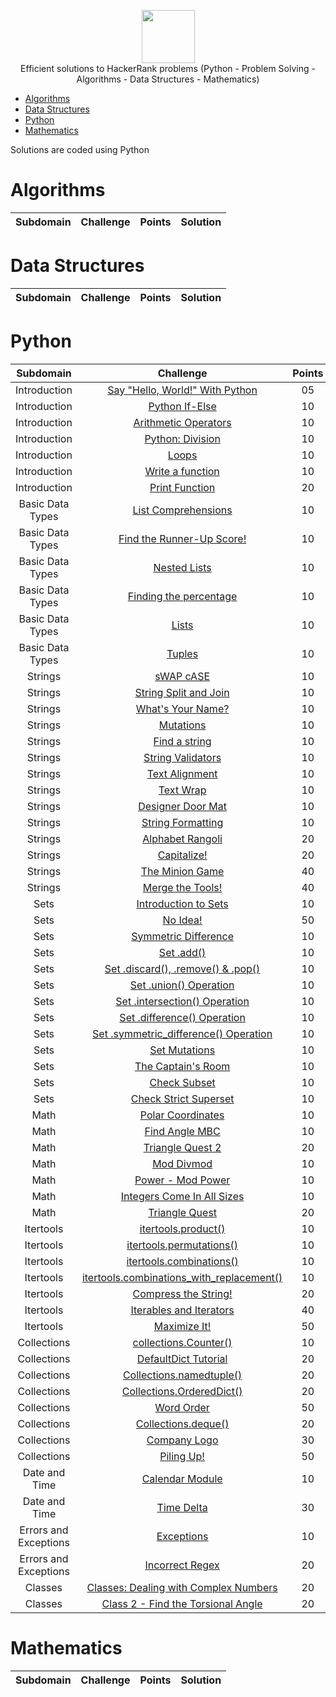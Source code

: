 <p align="center">
    <a href="https://www.hackerrank.com/gs_traikia">
        <img height=85 src="https://user-images.githubusercontent.com/1194257/65596422-1cef2080-df97-11e9-9abb-a225204d1805.png">
    </a>
    <br>Efficient solutions to HackerRank problems (Python - Problem Solving - Algorithms - Data Structures - Mathematics)
</p>

* [Algorithms](#algorithms)
* [Data Structures](#data-structures)
* [Python](#python)
* [Mathematics](#mathematics)

Solutions are coded using Python

# Algorithms

|        Subdomain        |                                                              Challenge                                                              | Points |                                                                                  Solution                                                                                 |
|:-----------------------:|:-----------------------------------------------------------------------------------------------------------------------------------:|:------:|:-------------------------------------------------------------------------------------------------------------------------------------------------------------------------:|


# Data Structures

|        Subdomain        |                                                              Challenge                                                              | Points |                                                                                  Solution                                                                                 |
|:-----------------------:|:-----------------------------------------------------------------------------------------------------------------------------------:|:------:|:-------------------------------------------------------------------------------------------------------------------------------------------------------------------------:|


# Python

|        Subdomain        |                                                              Challenge                                                              | Points |                                                                                  Solution                                                                                 |
|:-----------------------:|:-----------------------------------------------------------------------------------------------------------------------------------:|:------:|:-------------------------------------------------------------------------------------------------------------------------------------------------------------------------:|
|         Introduction         | [Say "Hello, World!" With Python](https://www.hackerrank.com/challenges/py-hello-world/problem)                                                         |   05   | [Solution.py](https://github.com/sidou06/hackerrank-solutions/blob/main/python/Introduction/Say%20Hello%2C%20World!%20With%20Python/Solution.py)                          |
|         Introduction         | [Python If-Else](https://www.hackerrank.com/challenges/py-if-else/problem)                                                         |   10   | [Solution.py](https://github.com/sidou06/hackerrank-solutions/blob/main/python/Introduction/Python%20If-Else/Solution.py)                          |
|         Introduction         | [Arithmetic Operators](https://www.hackerrank.com/challenges/python-arithmetic-operators/problem)                                                         |   10   | [Solution.py](https://github.com/sidou06/hackerrank-solutions/blob/main/python/Introduction/Arithmetic%20Operators/Solution.py)                          |
|         Introduction         | [Python: Division](https://www.hackerrank.com/challenges/python-division/problem)                                                         |   10   | [Solution.py](https://github.com/sidou06/hackerrank-solutions/blob/main/python/Introduction/Python%20Division/Solution.py)                          |
|         Introduction         | [Loops](https://www.hackerrank.com/challenges/python-loops/problem)                                                         |   10   | [Solution.py](https://github.com/sidou06/hackerrank-solutions/blob/main/python/Introduction/Loops/Solution.py)                          |
|         Introduction         | [Write a function](https://www.hackerrank.com/challenges/write-a-function/problem)                                                         |   10   | [Solution.py](https://github.com/sidou06/hackerrank-solutions/blob/main/python/Introduction/Write%20a%20function/Solution.py)                          |
|         Introduction         | [Print Function](https://www.hackerrank.com/challenges/python-print/problem)                                                         |   20   | [Solution.py](https://github.com/sidou06/hackerrank-solutions/blob/main/python/Introduction/Print%20Function/Solution.py)   
|         Basic Data Types         | [List Comprehensions](https://www.hackerrank.com/challenges/list-comprehensions/problem)                                                         |   10   | [Solution.py](https://github.com/sidou06/hackerrank-solutions/blob/main/python/Basic%20Data%20Types/List%20Comprehensions/Solution.py)                   |
|         Basic Data Types         | [Find the Runner-Up Score!](https://www.hackerrank.com/challenges/find-second-maximum-number-in-a-list/problem)                    |   10   | [Solution.py](https://github.com/sidou06/hackerrank-solutions/blob/main/python/Basic%20Data%20Types/Find%20the%20Runner-Up%20Score!/Solution.py)                          |
|         Basic Data Types         | [Nested Lists](https://www.hackerrank.com/challenges/nested-list/problem)                                                         |   10   | [Solution.py](https://github.com/sidou06/hackerrank-solutions/blob/main/python/Basic%20Data%20Types/Nested%20Lists/Solution.py)                          |
|         Basic Data Types         | [Finding the percentage](https://www.hackerrank.com/challenges/finding-the-percentage/problem)                                  |   10   | [Solution.py](https://github.com/sidou06/hackerrank-solutions/blob/main/python/Basic%20Data%20Types/Finding%20the%20percentage/Solution.py)                          |
|         Basic Data Types         | [Lists](https://www.hackerrank.com/challenges/python-lists/problem)                                                         |   10   | [Solution.py](https://github.com/sidou06/hackerrank-solutions/blob/main/python/Basic%20Data%20Types/Lists/Solution.py)                          |
|         Basic Data Types         | [Tuples](https://www.hackerrank.com/challenges/python-tuples/problem)                                                         |   10   | [Solution.py](https://github.com/sidou06/hackerrank-solutions/blob/main/python/Basic%20Data%20Types/Tuples/Solution.py)                         |
|         Strings         | [sWAP cASE](https://www.hackerrank.com/challenges/swap-case/problem)                                                         |   10   | [Solution.py](https://github.com/sidou06/hackerrank-solutions/blob/main/python/Strings/sWAP%20cASE/Solution.py)                          |
|         Strings         | [String Split and Join](https://www.hackerrank.com/challenges/python-string-split-and-join/problem)                                                         |   10   | [Solution.py](https://github.com/sidou06/hackerrank-solutions/blob/main/python/Strings/String%20Split%20and%20Join/Solution.py)                          |
|         Strings         | [What's Your Name?](https://www.hackerrank.com/challenges/whats-your-name/problem)                                                         |   10   | [Solution.py](https://github.com/sidou06/hackerrank-solutions/blob/main/python/Strings/What's%20Your%20Name/Solution.py)                          |
|         Strings         | [Mutations](https://www.hackerrank.com/challenges/python-mutations/problem)                                                         |   10   | [Solution.py](https://github.com/sidou06/hackerrank-solutions/blob/main/python/Strings/Mutations/Solution.py)                          |
|         Strings         | [Find a string](https://www.hackerrank.com/challenges/find-a-string/problem)                                                         |   10   | [Solution.py](https://github.com/sidou06/hackerrank-solutions/blob/main/python/Strings/Find%20a%20string/Solution.py)                          |
|         Strings         | [String Validators](https://www.hackerrank.com/challenges/string-validators/problem)                                                         |   10   | [Solution.py](https://github.com/sidou06/hackerrank-solutions/blob/main/python/Strings/String%20Validators/Solution.py)                          |
|         Strings         | [Text Alignment](https://www.hackerrank.com/challenges/text-alignment/problem)                                                         |   10   | [Solution.py](https://github.com/sidou06/hackerrank-solutions/blob/main/python/Strings/Text%20Alignment/Solution.py)                          |
|         Strings         | [Text Wrap](https://www.hackerrank.com/challenges/text-wrap/problem)                                                         |   10   | [Solution.py](https://github.com/sidou06/hackerrank-solutions/blob/main/python/Strings/Text%20Wrap/Solution.py)                          |
|         Strings         | [Designer Door Mat](https://www.hackerrank.com/challenges/designer-door-mat/problem)                                                         |   10   | [Solution.py](https://github.com/sidou06/hackerrank-solutions/blob/main/python/Strings/Designer%20Door%20Mat/Solution.py)                          |
|         Strings         | [String Formatting](https://www.hackerrank.com/challenges/python-string-formatting/problem)                                                         |   10   | [Solution.py](https://github.com/sidou06/hackerrank-solutions/blob/main/python/Strings/String%20Formatting/Solution.py)                          |
|         Strings         | [Alphabet Rangoli](https://www.hackerrank.com/challenges/alphabet-rangoli/problem)                                                         |   20   | [Solution.py](https://github.com/sidou06/hackerrank-solutions/blob/main/python/Strings/Alphabet%20Rangoli/Solution.py)                          |
|         Strings         | [Capitalize!](https://www.hackerrank.com/challenges/capitalize/problem)                                                         |   20   | [Solution.py](https://github.com/sidou06/hackerrank-solutions/blob/main/python/Strings/Capitalize!/Solution.py)                          |
|         Strings         | [The Minion Game](https://www.hackerrank.com/challenges/the-minion-game/problem)                                                         |   40   | [Solution.py](https://github.com/sidou06/hackerrank-solutions/blob/main/python/Strings/The%20Minion%20Game/Solution.py)                          |
|         Strings         | [Merge the Tools!](https://www.hackerrank.com/challenges/merge-the-tools/problem)                                                         |   40   | [Solution.py](https://github.com/sidou06/hackerrank-solutions/blob/main/python/Strings/Merge%20the%20Tools!/Solution.py)                          |
|         Sets         | [Introduction to Sets](https://www.hackerrank.com/challenges/py-introduction-to-sets/problem)                                                         |   10   | [Solution.py](https://github.com/sidou06/hackerrank-solutions/blob/main/python/Sets/Introduction%20to%20Sets/Solution.py)                          |
|         Sets         | [No Idea!](https://www.hackerrank.com/challenges/no-idea/problem)                                                         |   50   | [Solution.py](https://github.com/sidou06/hackerrank-solutions/blob/main/python/Sets/No%20Idea!/Solution.py)                          |
|         Sets         | [Symmetric Difference](https://www.hackerrank.com/challenges/symmetric-difference/problem)                                                         |   10   | [Solution.py](https://github.com/sidou06/hackerrank-solutions/blob/main/python/Sets/Set%20.symmetric_difference()%20Operation/Solution.py)               |
|         Sets         | [Set .add()](https://www.hackerrank.com/challenges/py-set-add/problem)                                                         |   10   | [Solution.py](https://github.com/sidou06/hackerrank-solutions/blob/main/python/Sets/Set%20.add()/Solution.py)                          |
|         Sets         | [Set .discard(), .remove() & .pop()](https://www.hackerrank.com/challenges/py-set-discard-remove-pop/problem)                               |   10   | [Solution.py](https://github.com/sidou06/hackerrank-solutions/blob/main/python/Sets/Set%20.discard()%2C%20.remove()%20%26%20.pop()/Solution.py)             |
|         Sets         | [Set .union() Operation](https://www.hackerrank.com/challenges/py-set-union/problem)                                                         |   10   | [Solution.py](https://github.com/sidou06/hackerrank-solutions/blob/main/python/Sets/Set%20.union()%20Operation/Solution.py)                          |
|         Sets         | [Set .intersection() Operation](https://www.hackerrank.com/challenges/py-set-intersection-operation/problem)                           |   10   | [Solution.py](https://github.com/sidou06/hackerrank-solutions/blob/main/python/Sets/Set%20.intersection()%20Operation/Solution.py)                          |
|         Sets         | [Set .difference() Operation](https://www.hackerrank.com/challenges/py-set-difference-operation/problem)                                                         |   10   | [Solution.py](https://github.com/sidou06/hackerrank-solutions/blob/main/python/Sets/Set%20.difference()%20Operation/Solution.py)                          |
|         Sets         | [Set .symmetric_difference() Operation](https://www.hackerrank.com/challenges/py-set-symmetric-difference-operation/problem)                   |   10   | [Solution.py](https://github.com/sidou06/hackerrank-solutions/blob/main/python/Sets/Symmetric%20Difference/Solution.py)                |
|         Sets         | [Set Mutations](https://www.hackerrank.com/challenges/py-set-mutations/problem)                                                         |   10   | [Solution.py](https://github.com/sidou06/hackerrank-solutions/blob/main/python/Sets/Set%20Mutations/Solution.py)                          |
|         Sets         | [The Captain's Room](https://www.hackerrank.com/challenges/py-the-captains-room/problem)                                                         |   10   | [Solution.py](https://github.com/sidou06/hackerrank-solutions/blob/main/python/Sets/The%20Captain's%20Room/Solution.py)                          |
|         Sets         | [Check Subset](https://www.hackerrank.com/challenges/py-check-subset/problem)                                                         |   10   | [Solution.py](https://github.com/sidou06/hackerrank-solutions/blob/main/python/Sets/Check%20Subset/Solution.py)                          |
|         Sets         | [Check Strict Superset](https://www.hackerrank.com/challenges/py-check-strict-superset/problem)                                                         |   10   | [Solution.py](https://github.com/sidou06/hackerrank-solutions/blob/main/python/Sets/Check%20Strict%20Superset/Solution.py)                          |
|         Math         | [Polar Coordinates](https://www.hackerrank.com/challenges/polar-coordinates/problem)                                                         |   10   | [Solution.py](https://github.com/sidou06/hackerrank-solutions/blob/main/python/Math/Polar%20Coordinates/Solution.py)                          |
|         Math         | [Find Angle MBC](https://www.hackerrank.com/challenges/find-angle/problem)                                                         |   10   | [Solution.py](https://github.com/sidou06/hackerrank-solutions/blob/main/python/Math/Find%20Angle%20MBC/Solution.py)                          |
|         Math         | [Triangle Quest 2](https://www.hackerrank.com/challenges/triangle-quest-2/problem)                                                         |   20   | [Solution.py](https://github.com/sidou06/hackerrank-solutions/blob/main/python/Math/Triangle%20Quest%202/Solution.py)                          |
|         Math         | [Mod Divmod](https://www.hackerrank.com/challenges/python-mod-divmod/problem)                                                         |   10   | [Solution.py](https://github.com/sidou06/hackerrank-solutions/blob/main/python/Math/Mod%20Divmod/Solution.py)                          |
|         Math         | [Power - Mod Power](https://www.hackerrank.com/challenges/python-power-mod-power/problem)                                                         |   10   | [Solution.py](https://github.com/sidou06/hackerrank-solutions/blob/main/python/Math/Power%20-%20Mod%20Power/Solution.py)                          |
|         Math         | [Integers Come In All Sizes](https://www.hackerrank.com/challenges/python-integers-come-in-all-sizes/problem)                       |   10   | [Solution.py](https://github.com/sidou06/hackerrank-solutions/blob/main/python/Math/Integers%20Come%20In%20All%20Sizes/Solution.py)                          |
|         Math         | [Triangle Quest](https://www.hackerrank.com/challenges/python-quest-1/problem)                                                         |   20   | [Solution.py](https://github.com/sidou06/hackerrank-solutions/blob/main/python/Math/Triangle%20Quest/Solution.py)                          |
|         Itertools         | [itertools.product()](https://www.hackerrank.com/challenges/itertools-product/problem)                                                         |   10   | [Solution.py](https://github.com/sidou06/hackerrank-solutions/blob/main/python/Itertools/itertools.product()/Solution.py)                          |
|         Itertools         | [itertools.permutations()](https://www.hackerrank.com/challenges/itertools-permutations/problem)                                                         |   10   | [Solution.py](https://github.com/sidou06/hackerrank-solutions/blob/main/python/Itertools/itertools.permutations()/Solution.py)                          |
|         Itertools         | [itertools.combinations()](https://www.hackerrank.com/challenges/itertools-combinations/problem)                                                         |   10   | [Solution.py](https://github.com/sidou06/hackerrank-solutions/blob/main/python/Itertools/itertools.combinations()/Solution.py)                          |
|         Itertools         | [itertools.combinations_with_replacement()](https://www.hackerrank.com/challenges/itertools-combinations-with-replacement/problem)                 |   10   | [Solution.py](https://github.com/sidou06/hackerrank-solutions/blob/main/python/Itertools/itertools.combinations_with_replacement()/Solution.py)         |
|         Itertools         | [Compress the String!](https://www.hackerrank.com/challenges/compress-the-string/problem)                                                         |   20   | [Solution.py](https://github.com/sidou06/hackerrank-solutions/blob/main/python/Itertools/Compress%20the%20String!/Solution.py)                          |
|         Itertools         | [Iterables and Iterators](https://www.hackerrank.com/challenges/iterables-and-iterators/problem)                                                         |   40   | [Solution.py](https://github.com/sidou06/hackerrank-solutions/blob/main/python/Itertools/Iterables%20and%20Iterators/Solution.py)                          |
|         Itertools         | [Maximize It!](https://www.hackerrank.com/challenges/maximize-it/problem)                                                         |   50   | [Solution.py](https://github.com/sidou06/hackerrank-solutions/blob/main/python/Itertools/Maximize%20It!/Solution.py)                          |
|         Collections         | [collections.Counter()](https://www.hackerrank.com/challenges/collections-counter/problem)                                                         |   10   | [Solution.py](https://github.com/sidou06/hackerrank-solutions/blob/main/python/Collections/Collections.Counter()/Solution.py)                          |
|         Collections         | [DefaultDict Tutorial](https://www.hackerrank.com/challenges/defaultdict-tutorial/problem)                                                         |   20   | [Solution.py](https://github.com/sidou06/hackerrank-solutions/blob/main/python/Collections/DefaultDict%20Tutorial/Solution.py)                          |
|         Collections         | [Collections.namedtuple()](https://www.hackerrank.com/challenges/py-collections-namedtuple/problem)                               |   20   | [Solution.py](https://github.com/sidou06/hackerrank-solutions/blob/main/python/Collections/Collections.namedtuple()/Solution.py)                          |
|         Collections         | [Collections.OrderedDict()](https://www.hackerrank.com/challenges/py-collections-ordereddict/problem)                              |   20   | [Solution.py](https://github.com/sidou06/hackerrank-solutions/blob/main/python/Collections/Collections.OrderedDict()/Solution.py)                          |
|         Collections         | [Word Order](https://www.hackerrank.com/challenges/word-order/problem)                                                         |   50   | [Solution.py](https://github.com/sidou06/hackerrank-solutions/blob/main/python/Collections/Word%20Order/Solution.py)                          |
|         Collections         | [Collections.deque()](https://www.hackerrank.com/challenges/py-collections-deque/problem)                                                         |   20   | [Solution.py](https://github.com/sidou06/hackerrank-solutions/blob/main/python/Collections/Collections.deque()/Solution.py)                          |
|         Collections         | [Company Logo](https://www.hackerrank.com/challenges/most-commons/problem)                                                         |   30   | [Solution.py](https://github.com/sidou06/hackerrank-solutions/blob/main/python/Collections/Company%20Logo/Solution.py)                          |
|         Collections         | [Piling Up!](https://www.hackerrank.com/challenges/piling-up/problem)                                                         |   50   | [Solution.py](https://github.com/sidou06/hackerrank-solutions/blob/main/python/Collections/Piling%20Up!/Solution.py)                          |
|         Date and Time         | [Calendar Module](https://www.hackerrank.com/challenges/calendar-module/problem)                                                         |   10   | [Solution.py](https://github.com/sidou06/hackerrank-solutions/blob/main/python/Date%20and%20Time/Calendar%20Module/Solution.py)                          |
|         Date and Time         | [Time Delta](https://www.hackerrank.com/challenges/python-time-delta/problem)                                                         |   30   | [Solution.py](https://github.com/sidou06/hackerrank-solutions/blob/main/python/Date%20and%20Time/Time%20Delta/Solution.py)                          |
|         Errors and Exceptions         | [Exceptions](hhttps://www.hackerrank.com/challenges/exceptions/problem)                                                         |   10   | [Solution.py](https://github.com/sidou06/hackerrank-solutions/blob/main/python/Errors%20and%20Exceptions/Exceptions/Solution.py)                          |
|         Errors and Exceptions         | [Incorrect Regex](https://www.hackerrank.com/challenges/incorrect-regex/problem)                                                         |   20   | [Solution.py](https://github.com/sidou06/hackerrank-solutions/blob/main/python/Errors%20and%20Exceptions/Incorrect%20Regex/Solution.py)                          |
|         Classes         | [Classes: Dealing with Complex Numbers](https://www.hackerrank.com/challenges/class-1-dealing-with-complex-numbers/problem)                    |   20   | [Solution.py](https://github.com/sidou06/hackerrank-solutions/blob/main/python/Classes/Classes%20Dealing%20with%20Complex%20Numbers/Solution.py)          |
|         Classes         | [Class 2 - Find the Torsional Angle](https://www.hackerrank.com/challenges/class-2-find-the-torsional-angle/problem)                        |   20   | [Solution.py](https://github.com/sidou06/hackerrank-solutions/blob/main/python/Classes/Class%202%20-%20Find%20the%20Torsional%20Angle/Solution.py)        |
# Mathematics

|        Subdomain        |                                                              Challenge                                                              | Points |                                                                                  Solution                                                                                 |
|:-----------------------:|:-----------------------------------------------------------------------------------------------------------------------------------:|:------:|:-------------------------------------------------------------------------------------------------------------------------------------------------------------------------:|
